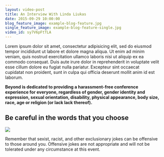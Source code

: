 ```yaml
---
layout: video-post
title: An Interview With Linda Liukas
date: 2015-09-29 10:00:00
blog_feature_image: example-blog-feature.jpg
single_feature_image: example-blog-feature-single.jpg
video_id: sy7V6pFtTLA
---
```


Lorem ipsum dolor sit amet, consectetur adipisicing elit, sed do eiusmod tempor incididunt ut labore et dolore magna aliqua. Ut enim ad minim veniam, quis nostrud exercitation ullamco laboris nisi ut aliquip ex ea commodo consequat. Duis aute irure dolor in reprehenderit in voluptate velit esse cillum dolore eu fugiat nulla pariatur. Excepteur sint occaecat cupidatat non proident, sunt in culpa qui officia deserunt mollit anim id est laborum.


**Beyond is dedicated to providing a harassment-free conference experience for everyone, regardless of gender, gender identity and expression, sexual orientation, disability, physical appearance, body size, race, age or religion (or lack lack thereof).**

## Be careful in the words that you choose

![](http://placehold.it/662x300)

Remember that sexist, racist, and other exclusionary jokes can be offensive to those around you. Offensive jokes are not appropriate and will not be tolerated under any circumstance at this event.